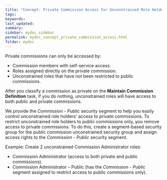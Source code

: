 ```yaml
---
title: "Concept: Private Commission Access for Unconstrained Role Holders"
tags:
keywords:
last_updated:
summary:
sidebar: mydoc_sidebar
permalink: mydoc_concept_private_commission_access.html
folder: mydoc
---
```


Private commissions can only be accessed by:
* Commission members with self-service access.
* Roles assigned directly on the private commission.
* Unconstrained roles that have not been restricted to public commissions.

After you classify a commission as private on the **Maintain Commission Definition** task, if you do nothing, unconstrained roles will have access to both public and private commissions.

We provide the *Commission - Public* security segment to help you easily control unconstrained role holders' access to private commissions. To restrict unconstrained role holders to public commissions only, you remove access to private commissions. To do this, create a segment-based security group for the public commission unconstrained security group and assign access rights to the *Commission - Public* security segment.

Example: Create 2 unconstrained Commission Administrator roles:
* Commission Administrator (access to both private and public commissions).
* Commission Administrator – Public (has the *Commission - Public* segment assigned to restrict access to public commissions only).
